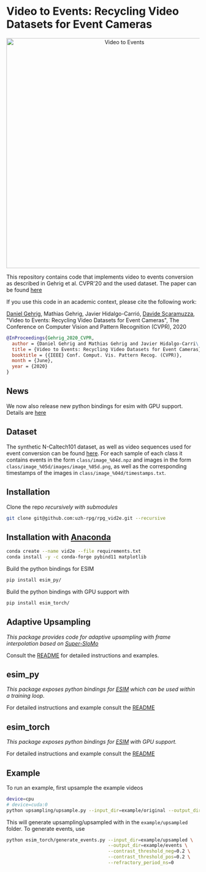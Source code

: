# Video to Events: Recycling Video Datasets for Event Cameras

<p align="center">
  <a href="https://youtu.be/uX6XknBGg0w">
    <img src="http://rpg.ifi.uzh.ch/data/VID2E/thumb.png" alt="Video to Events" width="600"/>
  </a>
</p>

This repository contains code that implements 
video to events conversion as described in Gehrig et al. CVPR'20 and the used dataset. The paper can be found [here](http://rpg.ifi.uzh.ch/docs/CVPR20_Gehrig.pdf)

If you use this code in an academic context, please cite the following work:

[Daniel Gehrig](https://danielgehrig18.github.io/), Mathias Gehrig, Javier Hidalgo-Carrió, [Davide Scaramuzza](http://rpg.ifi.uzh.ch/people_scaramuzza.html), "Video to Events: Recycling Video Datasets for Event Cameras", The Conference on Computer Vision and Pattern Recognition (CVPR), 2020

```bibtex
@InProceedings{Gehrig_2020_CVPR,
  author = {Daniel Gehrig and Mathias Gehrig and Javier Hidalgo-Carri\'o and Davide Scaramuzza},
  title = {Video to Events: Recycling Video Datasets for Event Cameras},
  booktitle = {{IEEE} Conf. Comput. Vis. Pattern Recog. (CVPR)},
  month = {June},
  year = {2020}
}
```
## News
We now also release new python bindings for esim with GPU support.
Details are [here](esim_torch/README.md)

## Dataset
The synthetic N-Caltech101 dataset, as well as video sequences used for event conversion can be found [here](http://rpg.ifi.uzh.ch/data/VID2E/ncaltech_syn_images.zip). For each sample of each class it contains events in the form `class/image_%04d.npz` and images in the form `class/image_%05d/images/image_%05d.png`, as well as the corresponding timestamps of the images in `class/image_%04d/timestamps.txt`.

## Installation
Clone the repo *recursively with submodules*

```bash
git clone git@github.com:uzh-rpg/rpg_vid2e.git --recursive
```

## Installation with [Anaconda](https://www.anaconda.com/distribution/)

```bash
conda create --name vid2e --file requirements.txt
conda install -y -c conda-forge pybind11 matplotlib
```

Build the python bindings for ESIM

```bash
pip install esim_py/
```

Build the python bindings with GPU support with 

```bash
pip install esim_torch/
```

## Adaptive Upsampling
*This package provides code for adaptive upsampling with frame interpolation based on [Super-SloMo](https://people.cs.umass.edu/~hzjiang/projects/superslomo/)*

Consult the [README](upsampling/README.md) for detailed instructions and examples.

## esim\_py
*This package exposes python bindings for [ESIM](http://rpg.ifi.uzh.ch/docs/CORL18_Rebecq.pdf) which can be used within a training loop.*

For detailed instructions and example consult the [README](esim_py/README.md)

## esim\_torch
*This package exposes python bindings for [ESIM](http://rpg.ifi.uzh.ch/docs/CORL18_Rebecq.pdf) with GPU support.*

For detailed instructions and example consult the [README](esim_torch/README.md)

## Example
To run an example, first upsample the example videos 

```bash
device=cpu
# device=cuda:0
python upsampling/upsample.py --input_dir=example/original --output_dir=example/upsampled --device=$device

```
This will generate upsampling/upsampled with in the `example/upsampled` folder. To generate events, use
```bash
python esim_torch/generate_events.py --input_dir=example/upsampled \
                                     --output_dir=example/events \
                                     --contrast_threshold_neg=0.2 \
                                     --contrast_threshold_pos=0.2 \
                                     --refractory_period_ns=0
```



